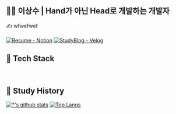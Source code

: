 ## 👨‍💻 이상수 | Hand가 아닌 Head로 개발하는 개발자
✍️ wfwefwef
</br></br>
[![Resume - Notion](https://img.shields.io/static/v1?label=Notion&message=Resume&color=E16259&style=flat)](https://west-opera-46b.notion.site/43f46871b88a4d2286109b390ec85b52) 
[![StudyBlog - Velog](https://img.shields.io/static/v1?label=Velog&message=StudyBlog&color=6366E0&style=flat)](https://velog.io/@tkdtn1427/series)
</br>

## 📌 Tech Stack


</br>

## 📌 Study History

[![*'s github stats](https://github-readme-stats.vercel.app/api?username=tkdtn1427)](https://github.com/tkdtn1427) [![Top Langs](https://github-readme-stats.vercel.app/api/top-langs/?username=tkdtn1427&layout=compact)](https://github.com/tkdtn1427/github-readme-stats)




<!--
**tkdtn1427/tkdtn1427** is a ✨ _special_ ✨ repository because its `README.md` (this file) appears on your GitHub profile.
Here are some ideas to get you started:

- 🔭 I’m currently working on ...
- 🌱 I’m currently learning ...
- 👯 I’m looking to collaborate on ...
- 🤔 I’m looking for help with ...
- 💬 Ask me about ...
- 📫 How to reach me: ...
- 😄 Pronouns: ...
- ⚡ Fun fact: ...
-->
